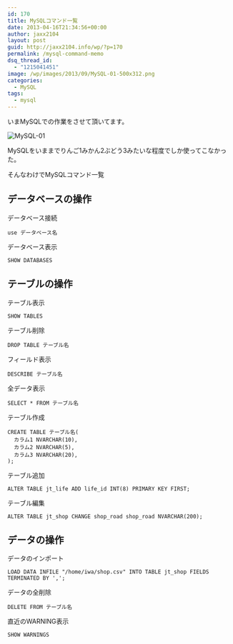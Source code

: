```yaml
---
id: 170
title: MySQLコマンド一覧
date: 2013-04-16T21:34:56+00:00
author: jaxx2104
layout: post
guid: http://jaxx2104.info/wp/?p=170
permalink: /mysql-command-memo
dsq_thread_id:
  - "1215041451"
image: /wp/images/2013/09/MySQL-01-500x312.png
categories:
  - MySQL
tags:
  - mysql
---
```

いまMySQLでの作業をさせて頂いてます。

<img src="/images/2013/04/MySQL-01-500x312.jpg" alt="MySQL-01" class="alignnone size-large wp-image-317" />

MySQLをいままでりんご1みかん2ぶどう3みたいな程度でしか使ってこなかった。
  
そんなわけでMySQLコマンド一覧



## データベースの操作

データベース接続

```
use データベース名
```

データベース表示

```
SHOW DATABASES
```

## テーブルの操作

テーブル表示

```
SHOW TABLES
```

テーブル削除

```
DROP TABLE テーブル名
```

フィールド表示

```
DESCRIBE テーブル名
```

全データ表示

```
SELECT * FROM テーブル名
```

テーブル作成

```
CREATE TABLE テーブル名(
  カラム1 NVARCHAR(10),
  カラム2 NVARCHAR(5),
  カラム3 NVARCHAR(20),
);
```

テーブル追加

```
ALTER TABLE jt_life ADD life_id INT(8) PRIMARY KEY FIRST;
```

テーブル編集

```
ALTER TABLE jt_shop CHANGE shop_road shop_road NVARCHAR(200);
```

## データの操作

データのインポート

```
LOAD DATA INFILE "/home/iwa/shop.csv" INTO TABLE jt_shop FIELDS TERMINATED BY ',';
```

データの全削除

```
DELETE FROM テーブル名
```

直近のWARNING表示

```
SHOW WARNINGS
```